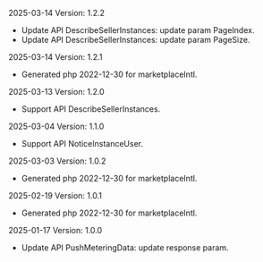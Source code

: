 2025-03-14 Version: 1.2.2
- Update API DescribeSellerInstances: update param PageIndex.
- Update API DescribeSellerInstances: update param PageSize.


2025-03-14 Version: 1.2.1
- Generated php 2022-12-30 for marketplaceIntl.

2025-03-13 Version: 1.2.0
- Support API DescribeSellerInstances.


2025-03-04 Version: 1.1.0
- Support API NoticeInstanceUser.


2025-03-03 Version: 1.0.2
- Generated php 2022-12-30 for marketplaceIntl.

2025-02-19 Version: 1.0.1
- Generated php 2022-12-30 for marketplaceIntl.

2025-01-17 Version: 1.0.0
- Update API PushMeteringData: update response param.



